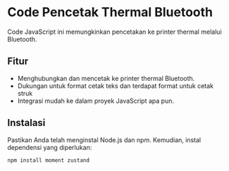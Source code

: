 # Code Pencetak Thermal Bluetooth

Code JavaScript ini memungkinkan pencetakan ke printer thermal melalui Bluetooth.

## Fitur

- Menghubungkan dan mencetak ke printer thermal Bluetooth.
- Dukungan untuk format cetak teks dan terdapat format untuk cetak struk
- Integrasi mudah ke dalam proyek JavaScript apa pun.

## Instalasi

Pastikan Anda telah menginstal Node.js dan npm. Kemudian, instal dependensi yang diperlukan:

```bash
npm install moment zustand
